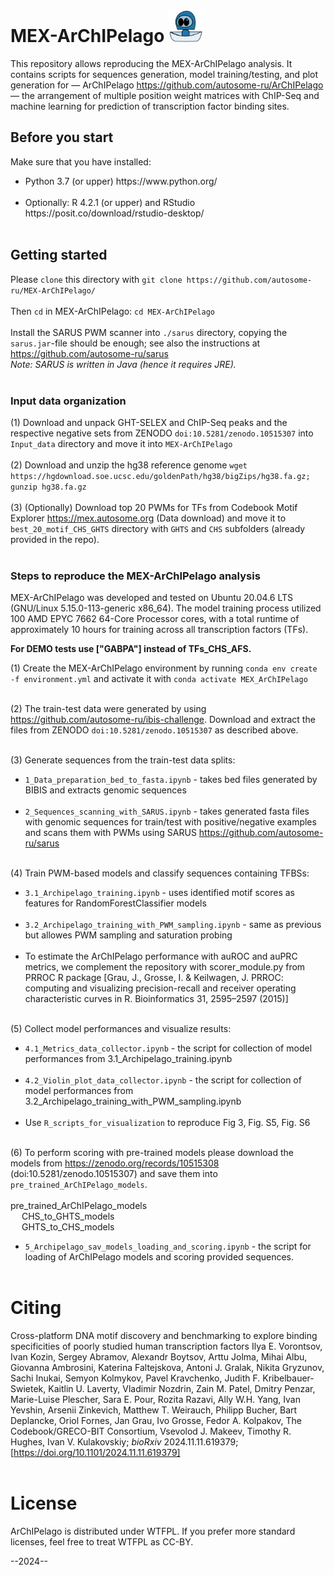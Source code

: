 # MEX-ArChIPelago <img src='./Archipelago.png' width='55'>
This repository allows reproducing the MEX-ArChIPelago analysis. It contains scripts for sequences generation, model training/testing, and plot generation for — ArChIPelago <https://github.com/autosome-ru/ArChIPelago> — the arrangement of multiple position weight matrices with ChIP-Seq and machine learning for prediction of transcription factor binding sites.
</br>
 
## Before you start

Make sure that you have installed:
<ul>
<li>Python 3.7 (or upper) https://www.python.org/</br></br>
<li>Optionally: R 4.2.1 (or upper) and RStudio https://posit.co/download/rstudio-desktop/</br></br>
</ul>

## Getting started

Please ```clone``` this directory with ```git clone https://github.com/autosome-ru/MEX-ArChIPelago/```</br></br>
Then ```cd``` in MEX-ArChIPelago: ```cd MEX-ArChIPelago```</br></br>
Install the SARUS PWM scanner into `./sarus` directory, copying the `sarus.jar`-file should be enough; see also the instructions at <https://github.com/autosome-ru/sarus></br>
_Note: SARUS is written in Java (hence it requires JRE)._</br></br>

### Input data organization
(1) Download and unpack GHT-SELEX and ChIP-Seq peaks and the respective negative sets from ZENODO ```doi:10.5281/zenodo.10515307``` into ```Input_data``` directory and move it into ```MEX-ArChIPelago``` </br></br>
(2) Download and unzip the hg38 reference genome ```wget https://hgdownload.soe.ucsc.edu/goldenPath/hg38/bigZips/hg38.fa.gz; gunzip hg38.fa.gz```</br></br>
(3) (Optionally) Download top 20 PWMs for TFs from Codebook Motif Explorer <https://mex.autosome.org> (Data download) and move it to ```best_20_motif_CHS_GHTS``` directory with ```GHTS``` and ```CHS``` subfolders (already provided in the repo).</br></br>


### Steps to reproduce the MEX-ArChIPelago analysis

MEX-ArChIPelago was developed and tested on Ubuntu 20.04.6 LTS (GNU/Linux 5.15.0-113-generic x86_64). The model training process utilized 100 AMD EPYC 7662 64-Core Processor cores, with a total runtime of approximately 10 hours for training across all transcription factors (TFs).

**For DEMO tests use ["GABPA"] instead of TFs_CHS_AFS.**

(1) Create the MEX-ArChIPelago environment by running ```conda env create -f environment.yml``` and activate it with ```conda activate MEX_ArChIPelago```</br></br>

(2) The train-test data were generated by using <https://github.com/autosome-ru/ibis-challenge>. Download and extract the files from ZENODO ```doi:10.5281/zenodo.10515307``` as described above.</br></br>

(3) Generate sequences from the train-test data splits:
-  ```1_Data_preparation_bed_to_fasta.ipynb``` - takes bed files generated by BIBIS and extracts genomic sequences</br></br>
-  ```2_Sequences_scanning_with_SARUS.ipynb``` - takes generated fasta files with genomic sequences for train/test with positive/negative examples and scans them with PWMs using SARUS <https://github.com/autosome-ru/sarus></br></br>

(4) Train PWM-based models and classify sequences containing TFBSs:
-  ```3.1_Archipelago_training.ipynb``` - uses identified motif scores as features for RandomForestClassifier models</br></br>
-  ```3.2_Archipelago_training_with_PWM_sampling.ipynb``` - same as previous but allowes PWM sampling and saturation probing</br></br>
- To estimate the ArChIPelago performance with auROC and auPRC metrics, we complement the repository with scorer_module.py from PRROC R package [Grau, J., Grosse, I. & Keilwagen, J. PRROC: computing and visualizing precision-recall and receiver operating characteristic curves in R. Bioinformatics 31, 2595–2597 (2015)]</br></br>

(5) Collect model performances and visualize results:
-  ```4.1_Metrics_data_collector.ipynb``` - the script for collection of model performances from 3.1_Archipelago_training.ipynb</br></br>
-  ```4.2_Violin_plot_data_collector.ipynb``` - the script for collection of model performances from 3.2_Archipelago_training_with_PWM_sampling.ipynb</br></br>
-  Use ```R_scripts_for_visualization``` to reproduce Fig 3, Fig. S5, Fig. S6</br></br>

(6) To perform scoring with pre-trained models please download the models from https://zenodo.org/records/10515308 (doi:10.5281/zenodo.10515307) and save them into ```pre_trained_ArChIPelago_models```. </br> </br>
pre_trained_ArChIPelago_models</br>
&emsp; CHS_to_GHTS_models</br>
&emsp; GHTS_to_CHS_models</br>
-  ```5_Archipelago_sav_models_loading_and_scoring.ipynb``` - the script for loading of ArChIPelago models and scoring provided sequences. </br></br>

# Citing
Cross-platform DNA motif discovery and benchmarking to explore binding specificities of poorly studied human transcription factors
Ilya E. Vorontsov, Ivan Kozin, Sergey Abramov, Alexandr Boytsov, Arttu Jolma, Mihai Albu, Giovanna Ambrosini, Katerina Faltejskova, Antoni J. Gralak, Nikita Gryzunov, Sachi Inukai, Semyon Kolmykov, Pavel Kravchenko, Judith F. Kribelbauer-Swietek, Kaitlin U. Laverty, Vladimir Nozdrin, Zain M. Patel, Dmitry Penzar, Marie-Luise Plescher, Sara E. Pour, Rozita Razavi, Ally W.H. Yang, Ivan Yevshin, Arsenii Zinkevich, Matthew T. Weirauch, Philipp Bucher, Bart Deplancke, Oriol Fornes, Jan Grau, Ivo Grosse, Fedor A. Kolpakov, The Codebook/GRECO-BIT Consortium, Vsevolod J. Makeev, Timothy R. Hughes, Ivan V. Kulakovskiy;
_bioRxiv_ 2024.11.11.619379; [https://doi.org/10.1101/2024.11.11.619379]
</br></br>

# License
ArChIPelago is distributed under WTFPL. If you prefer more standard licenses, feel free to treat WTFPL as CC-BY.

--2024--

